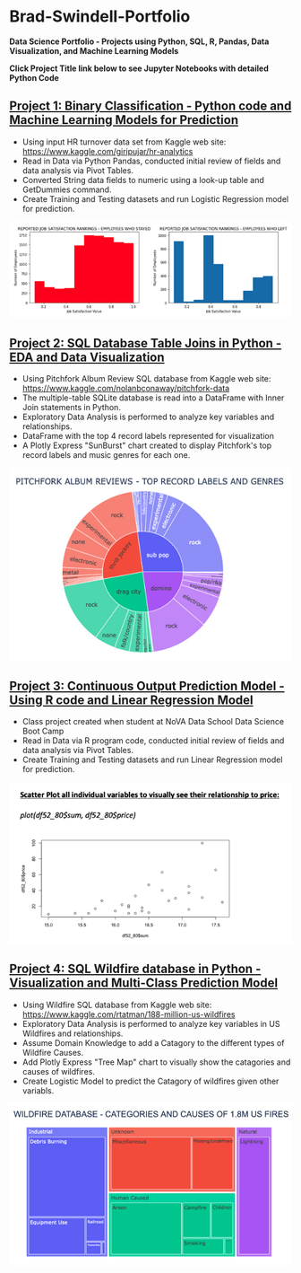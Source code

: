# Brad-Swindell-Portfolio 
**Data Science Portfolio - Projects using Python, SQL, R, Pandas, Data Visualization, and Machine Learning Models**

**Click Project Title link below to see Jupyter Notebooks with detailed Python Code**

## [Project 1: Binary Classification - Python code and Machine Learning Models for Prediction](https://github.com/Brad-Swindell/Binary-Classification-Model--Python--HR-Data)

 - Using input HR turnover data set from Kaggle web site:  https://www.kaggle.com/giripujar/hr-analytics
 - Read in Data via Python Pandas, conducted initial review of fields and data analysis via Pivot Tables.
 - Converted String data fields to numeric using a look-up table and GetDummies command. 
 - Create Training and Testing datasets and run Logistic Regression model for prediction. 
 
 ![](/Images/HRDataNew.jpg)
 

## [Project 2: SQL Database Table Joins in Python - EDA and Data Visualization](https://github.com/Brad-Swindell/SQL-Python-EDA---Pitchfork-Record-Review-DB)

 - Using Pitchfork Album Review SQL database from Kaggle web site: https://www.kaggle.com/nolanbconaway/pitchfork-data
 - The multiple-table SQLite database is read into a DataFrame with Inner Join statements in Python.
 - Exploratory Data Analysis is performed to analyze key variables and relationships. 
 - DataFrame with the top 4 record labels represented for visualization 
 - A Plotly Express "SunBurst" chart created to display Pitchfork's top record labels and music genres for each one. 

![](/Images/PitchforkNew.jpg)


## [Project 3: Continuous Output Prediction Model - Using R code and Linear Regression Model](https://github.com/Brad-Swindell/Mulitiple-Regression-Model--R-Code--Wine-Project)

 - Class project created when student at NoVA Data School Data Science Boot Camp
 - Read in Data via R program code, conducted initial review of fields and data analysis via Pivot Tables.
 - Create Training and Testing datasets and run Linear Regression model for prediction. 

![](/Images/Project3Wine.png)


## [Project 4: SQL Wildfire database in Python - Visualization and Multi-Class Prediction Model](https://github.com/Brad-Swindell/SQL-Python-Multiclass-Classification--Wildefire-DB)

 - Using Wildfire SQL database from Kaggle web site: https://www.kaggle.com/rtatman/188-million-us-wildfires
 - Exploratory Data Analysis is performed to analyze key variables in US Wildfires and relationships. 
 - Assume Domain Knowledge to add a Catagory to the different types of Wildfire Causes. 
 - Add Plotly Express "Tree Map" chart to visually show the catagories and causes of wildfires. 
 - Create Logistic Model to predict the Catagory of wildfires given other variabls.  

![](/Images/WildFireTreeNew.jpg) 

